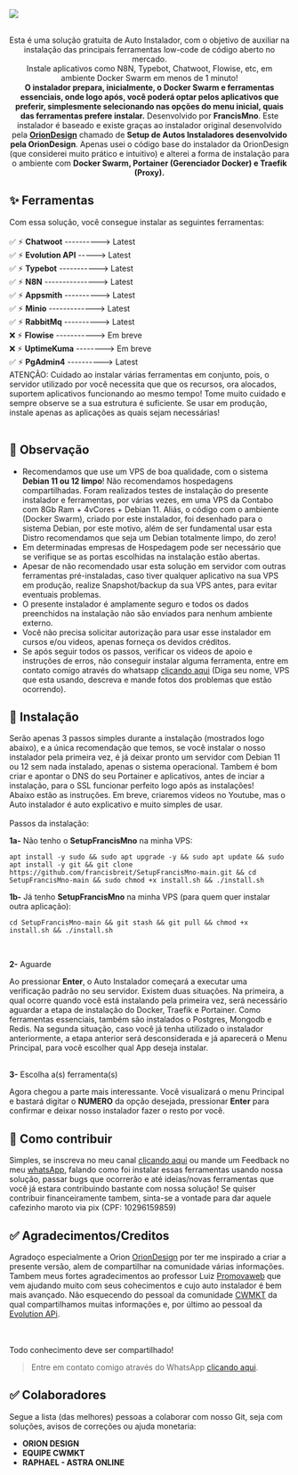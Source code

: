 <img src="https://github.com/francisbreit/SetupFrancisMno-main/assets/5285287/228e9463-a57e-4efa-b709-163a52875426">
<br><br>
<p align="center">
  Esta é uma solução gratuita de Auto Instalador, com o objetivo de auxiliar na instalação das principais ferramentas low-code de código aberto no mercado.<br>
  Instale aplicativos como N8N, Typebot, Chatwoot, Flowise, etc, em ambiente Docker Swarm em menos de 1 minuto!<br>
  <b>O instalador prepara, inicialmente, o Docker Swarm e ferramentas essenciais, onde logo após, você poderá optar pelos aplicativos que preferir, simplesmente selecionando nas opções do menu inicial, quais das ferramentas prefere instalar.</b>
  Desenvolvido por <b>FrancisMno</b>. 
  Este instalador é baseado e existe graças ao instalador original desenvolvido pela <b> <a href="https://github.com/oriondesign2015/SetupOrion">OrionDesign</a></b> chamado de <b> Setup de Autos Instaladores desenvolvido pela OrionDesign</b>. Apenas usei o código base do instalador da OrionDesign (que considerei muito prático e intuitivo) e alterei a forma de instalação para o ambiente com <b>Docker Swarm, Portainer (Gerenciador Docker) e Traefik (Proxy).</b> 
</p>

<!--
<p align="center">

</p>
<br>
-->
## ✨ Ferramentas

Com essa solução, você consegue instalar as seguintes ferramentas:<br><br>
✅ ⚡ <b>Chatwoot</b> ----------> Latest<br>
✅ ⚡ <b>Evolution API</b> -----> Latest<br>
✅ ⚡ <b>Typebot</b> -----------> Latest<br>
✅ ⚡ <b>N8N</b> ---------------> Latest<br>
✅ ⚡ <b>Appsmith</b> ----------> Latest<br>
✅ ⚡ <b>Minio</b> -------------> Latest<br>
✅ ⚡ <b>RabbitMq</b> ----------> Latest<br>
❌ ⚡ <b>Flowise</b> -----------> Em breve<br>
❌ ⚡ <b>UptimeKuma</b> --------> Em breve<br>
✅ ⚡ <b>PgAdmin4</b> ----------> Latest<br>
ATENÇÃO: Cuidado ao instalar várias ferramentas em conjunto, pois, o servidor utilizado por você necessita que que os recursos, ora alocados, suportem aplicativos funcionando ao mesmo tempo! Tome muito cuidado e sempre observe se a sua estrutura é suficiente. Se usar em produção, instale apenas as aplicações as quais sejam necessárias!  <br><br>

## 📌 Observação

- Recomendamos que use um VPS de boa qualidade, com o sistema <b>Debian 11 ou 12 limpo</b>! Não recomendamos hospedagens compartilhadas. Foram realizados testes de instalação do presente instalador e ferramentas, por várias vezes, em uma VPS da Contabo com 8Gb Ram + 4vCores + Debian 11. Aliás, o código com o ambiente (Docker Swarm), criado por este instalador, foi desenhado para o sistema Debian, por este motivo, além de ser fundamental usar esta Distro recomendamos que seja um Debian totalmente limpo, do zero!
- Em determinadas empresas de Hospedagem pode ser necessário que se verifique se as portas escolhidas na instalação estão abertas.
- Apesar de não recomendado usar esta solução em servidor com outras ferramentas pré-instaladas, caso tiver qualquer aplicativo na sua VPS em produção, realize Snapshot/backup da sua VPS antes, para evitar eventuais problemas.
- O presente instalador é amplamente seguro e todos os dados preenchidos na instalação não são enviados para nenhum ambiente externo.
- Você não precisa solicitar autorização para usar esse instalador em cursos e/ou videos, apenas forneça os devidos créditos.
- Se após seguir todos os passos, verificar os videos de apoio e instruções de erros, não conseguir instalar alguma ferramenta, entre em contato comigo através do whatsapp [clicando aqui](https://wa.me/+5511968162690) (Diga seu nome, VPS que esta usando, descreva e mande fotos dos problemas que estão ocorrendo). 

## 🔧 Instalação

Serão apenas 3 passos simples durante a instalação (mostrados logo abaixo), e a única recomendação que temos, se você instalar o nosso instalador pela primeira vez, é já deixar pronto um servidor com Debian 11 ou 12 sem nada instalado, apenas o sistema operacional. Tambem é bom criar e apontar o DNS do seu Portainer e aplicativos, antes de inciar a instalação, para o SSL funcionar perfeito logo após as instalações!<br>
Abaixo estão as instruções. Em breve, criaremos videos no Youtube, mas o Auto instalador é auto explicativo e muito simples de usar.<br><br> Passos da instalação:

<p><b>1a-</b> Não tenho o <b>SetupFrancisMno</b> na minha VPS:</p>

```
apt install -y sudo && sudo apt upgrade -y && sudo apt update && sudo apt install -y git && git clone https://github.com/francisbreit/SetupFrancisMno-main.git && cd SetupFrancisMno-main && sudo chmod +x install.sh && ./install.sh
```

<p><b>1b-</b> Já tenho <b>SetupFrancisMno</b> na minha VPS (para quem quer instalar outra aplicação):</p>

```
cd SetupFrancisMno-main && git stash && git pull && chmod +x install.sh && ./install.sh
```
<br>
<p><b>2-</b> Aguarde</p>
Ao pressionar <b>Enter</b>, o Auto Instalador começará a executar uma verificação padrão no seu servidor. Existem duas situações. Na primeira, a qual ocorre quando você está instalando pela primeira vez, será necessário aguardar a etapa de instalação do Docker, Traefik e Portainer. Como ferramentas essenciais, também são instalados o Postgres, Mongodb e Redis. Na segunda situação, caso você já tenha utilizado o instalador anteriormente, a etapa anterior será desconsiderada e já aparecerá o Menu Principal, para você escolher qual App deseja instalar.<br><br>


<p><b>3-</b> Escolha a(s) ferramenta(s)</p>
Agora chegou a parte mais interessante. Você visualizará o menu Principal e bastará digitar o <b>NUMERO</b> da opção desejada, pressionar <b>Enter</b> para confirmar e deixar nosso instalador fazer o resto por você.



## 🚀 Como contribuir

Simples, se inscreva no meu canal [clicando aqui](https://www.youtube.com/c/FrancisMNO) ou mande um Feedback no meu [whatsApp](http://wa.me/+5511968162690), falando como foi instalar essas ferramentas usando nossa solução, passar bugs que ocorrerão e até ideias/novas ferramentas que você já estara contribuindo bastante com nossa solução! Se quiser contribuir financeiramente tambem, sinta-se a vontade para dar aquele cafezinho maroto via pix (CPF: 10296159859)

## ✅ Agradecimentos/Creditos

Agradoço especialmente a Orion <a href="https://github.com/oriondesign2015/SetupOrion">OrionDesign</a> por ter me inspirado a criar a presente versão, alem de compartilhar na comunidade várias informações.
Tambem meus fortes agradecimentos ao professor Luiz  <a href="https://promovaweb.com/"> Promovaweb</a> que vem ajudando muito com seus cohecimentos e cujo auto instalador é bem mais avançado. Não esquecendo do pessoal da comunidade <a href="https://github.com/cwmkt">CWMKT</a> da qual compartilhamos muitas informações e, por último ao pessoal da <a href="https://evolution-api.com/opensource-whatsapp-api/">Evolution APi</a>.
<br><br><br>

Todo conhecimento deve ser compartilhado!

> Entre em contato comigo através do WhatsApp [clicando aqui](http://wa.me/+5511968162690).

## ✅ Colaboradores
Segue a lista (das melhores) pessoas a colaborar com nosso Git, seja com soluções, avisos de correções ou ajuda monetaria:
- <b>ORION DESIGN</b>
- <b>EQUIPE CWMKT</b>
- <b>RAPHAEL - ASTRA ONLINE</b>
